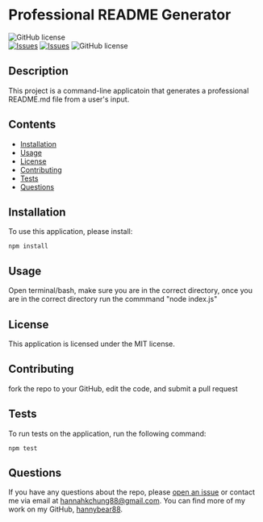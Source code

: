 # Professional README Generator
![GitHub license](https://img.shields.io/badge/license-MIT-blue.svg)  
[![Issues](https://img.shields.io/github/issues/hannybear88/Node.js-Challenge-Professional-README-Generator)](https://github.com/hannybear88/Node.js-Challenge-Professional-README-Generator/issues) [![Issues](https://img.shields.io/github/contributors/hannybear88/Node.js-Challenge-Professional-README-Generator)](https://github.com/hannybear88/Node.js-Challenge-Professional-README-Generator/graphs/contributors) ![GitHub license](https://img.shields.io/badge/license-MIT-blue.svg)
## Description
This project is a command-line applicatoin that generates a professional README.md file from a user's input.
## Contents
* [Installation](#installation)
* [Usage](#usage)
* [License](#license)
* [Contributing](#contributing)
* [Tests](#tests)
* [Questions](#questions)

## Installation
To use this application, please install: 
```
npm install
```
  
## Usage
Open terminal/bash, make sure you are in the correct directory, once you are in the correct  directory run the commmand "node index.js"
  
## License
This application is licensed under the MIT license.
  
## Contributing
fork the repo to your GitHub, edit the code, and submit a pull request
  
## Tests
To run tests on the application, run the following command:
```
npm test
```
  
## Questions
If you have any questions about the repo, please [open an issue](https://github.com/hannybear88/Node.js-Challenge-Professional-README-Generator/issues) or contact me via email at hannahkchung88@gmail.com. You can find more of my work on my GitHub, [hannybear88](https://github.com/hannybear88/).
  
